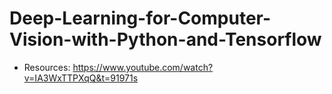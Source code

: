 # Deep-Learning-for-Computer-Vision-with-Python-and-Tensorflow

- Resources: https://www.youtube.com/watch?v=IA3WxTTPXqQ&t=91971s